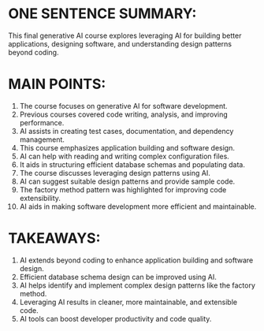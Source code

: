# ONE SENTENCE SUMMARY:

This final generative AI course explores leveraging AI for building better applications, designing software, and understanding design patterns beyond coding.

# MAIN POINTS:

1. The course focuses on generative AI for software development.
2. Previous courses covered code writing, analysis, and improving performance.
3. AI assists in creating test cases, documentation, and dependency management.
4. This course emphasizes application building and software design.
5. AI can help with reading and writing complex configuration files.
6. It aids in structuring efficient database schemas and populating data.
7. The course discusses leveraging design patterns using AI.
8. AI can suggest suitable design patterns and provide sample code.
9. The factory method pattern was highlighted for improving code extensibility.
10. AI aids in making software development more efficient and maintainable.

# TAKEAWAYS:

1. AI extends beyond coding to enhance application building and software design.
2. Efficient database schema design can be improved using AI.
3. AI helps identify and implement complex design patterns like the factory method.
4. Leveraging AI results in cleaner, more maintainable, and extensible code.
5. AI tools can boost developer productivity and code quality.
